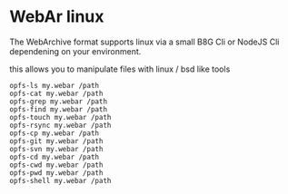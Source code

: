 # WebAr linux 
The WebArchive format supports linux via a small B8G Cli or NodeJS Cli
dependening on your environment. 

this allows you to manipulate files with linux / bsd like tools

```
opfs-ls my.webar /path
opfs-cat my.webar /path
opfs-grep my.webar /path
opfs-find my.webar /path
opfs-touch my.webar /path
opfs-rsync my.webar /path
opfs-cp my.webar /path
opfs-git my.webar /path
opfs-svn my.webar /path
opfs-cd my.webar /path
opfs-cwd my.webar /path
opfs-pwd my.webar /path
opfs-shell my.webar /path
```